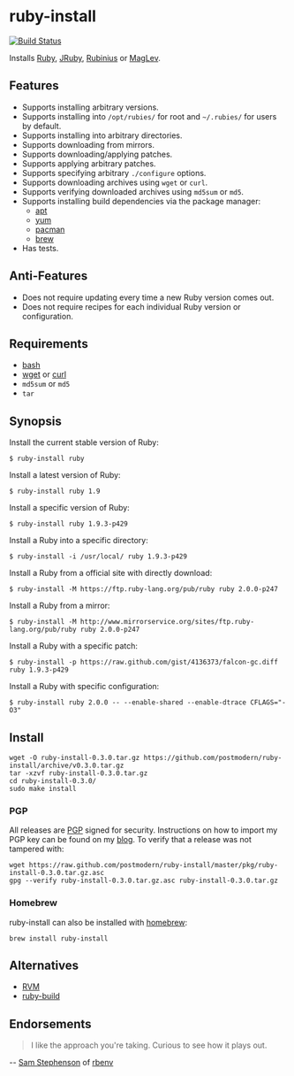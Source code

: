 # ruby-install

[![Build Status](https://travis-ci.org/postmodern/ruby-install.png?branch=master)](https://travis-ci.org/postmodern/ruby-install)

Installs [Ruby], [JRuby], [Rubinius] or [MagLev].

## Features

* Supports installing arbitrary versions.
* Supports installing into `/opt/rubies/` for root and `~/.rubies/` for users
  by default.
* Supports installing into arbitrary directories.
* Supports downloading from mirrors.
* Supports downloading/applying patches.
* Supports applying arbitrary patches.
* Supports specifying arbitrary `./configure` options.
* Supports downloading archives using `wget` or `curl`.
* Supports verifying downloaded archives using `md5sum` or `md5`.
* Supports installing build dependencies via the package manager:
  * [apt]
  * [yum]
  * [pacman]
  * [brew]
* Has tests.

## Anti-Features

* Does not require updating every time a new Ruby version comes out.
* Does not require recipes for each individual Ruby version or configuration.

## Requirements

* [bash]
* [wget] or [curl]
* `md5sum` or `md5`
* `tar`

## Synopsis

Install the current stable version of Ruby:

    $ ruby-install ruby

Install a latest version of Ruby:

    $ ruby-install ruby 1.9

Install a specific version of Ruby:

    $ ruby-install ruby 1.9.3-p429

Install a Ruby into a specific directory:

    $ ruby-install -i /usr/local/ ruby 1.9.3-p429

Install a Ruby from a official site with directly download:

    $ ruby-install -M https://ftp.ruby-lang.org/pub/ruby ruby 2.0.0-p247

Install a Ruby from a mirror:

    $ ruby-install -M http://www.mirrorservice.org/sites/ftp.ruby-lang.org/pub/ruby ruby 2.0.0-p247

Install a Ruby with a specific patch:

    $ ruby-install -p https://raw.github.com/gist/4136373/falcon-gc.diff ruby 1.9.3-p429

Install a Ruby with specific configuration:

    $ ruby-install ruby 2.0.0 -- --enable-shared --enable-dtrace CFLAGS="-O3"

## Install

    wget -O ruby-install-0.3.0.tar.gz https://github.com/postmodern/ruby-install/archive/v0.3.0.tar.gz
    tar -xzvf ruby-install-0.3.0.tar.gz
    cd ruby-install-0.3.0/
    sudo make install

### PGP

All releases are [PGP] signed for security. Instructions on how to import my
PGP key can be found on my [blog][1]. To verify that a release was not tampered 
with:

    wget https://raw.github.com/postmodern/ruby-install/master/pkg/ruby-install-0.3.0.tar.gz.asc
    gpg --verify ruby-install-0.3.0.tar.gz.asc ruby-install-0.3.0.tar.gz

### Homebrew

ruby-install can also be installed with [homebrew]:

    brew install ruby-install

## Alternatives

* [RVM]
* [ruby-build]

## Endorsements

> I like the approach you're taking. Curious to see how it plays out.

-- [Sam Stephenson](https://twitter.com/sstephenson/status/334461494668443649)
of [rbenv]

[Ruby]: http://www.ruby-lang.org/
[JRuby]: http://jruby.org/
[Rubinius]: http://rubini.us/
[MagLev]: http://maglev.github.io/

[apt]: http://wiki.debian.org/Apt
[yum]: http://yum.baseurl.org/
[pacman]: https://wiki.archlinux.org/index.php/Pacman
[brew]: http://mxcl.github.com/homebrew/

[bash]: http://www.gnu.org/software/bash/
[wget]: http://www.gnu.org/software/wget/
[curl]: http://curl.haxx.se/

[RVM]: https://rvm.io/
[rbenv]: https://github.com/sstephenson/rbenv#readme
[ruby-build]: https://github.com/sstephenson/ruby-build#readme

[PGP]: http://en.wikipedia.org/wiki/Pretty_Good_Privacy
[1]: http://postmodern.github.com/contact.html#pgp

[homebrew]: http://mxcl.github.com/homebrew/
